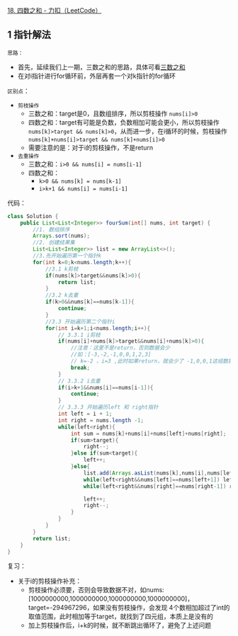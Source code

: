 
[18. 四数之和 - 力扣（LeetCode）](https://leetcode.cn/problems/4sum/description/)
## 1 指针解法

`思路：`
- 首先，延续我们上一期，三数之和的思路，具体可看[三数之和](7_15.三数之和.md#2.%20双指针法)
- 在对i指针进行for循环前，外层再套一个对k指针的for循环

`区别点`：
- `剪枝操作`
	- 三数之和：target是0，且数组排序，所以剪枝操作 `nums[i]>0`
	- 四数之和：target有可能是负数，负数相加可能会更小，所以剪枝操作 `nums[k]>target && nums[k]>0`，从而进一步，在i循环的时候，剪枝操作 `nums[k]+nums[i]>target && nums[k]+nums[i]>0`
	- 需要注意的是：对于i的剪枝操作，不是return
- `去重操作`
	- 三数之和：`i>0 && nums[i] = nums[i-1]`
	- 四数之和：
		-  `k>0 && nums[k] = nums[k-1]`
		-  `i>k+1 && nums[i] = nums[i-1]`

代码：
```java
class Solution {
    public List<List<Integer>> fourSum(int[] nums, int target) {
        //1. 数组排序
        Arrays.sort(nums);
        //2. 创建结果集
        List<List<Integer>> list = new ArrayList<>();
        //3.先开始遍历第一个指针k
        for(int k=0;k<nums.length;k++){
            //3.1 k剪枝
            if(nums[k]>target&&nums[k]>0){
                return list;
            }
            //3.2 k去重
            if(k>0&&nums[k]==nums[k-1]){
                continue;
            }
            //3.3 开始遍历第二个指针i
            for(int i=k+1;i<nums.length;i++){
                // 3.3.1 i剪枝
                if(nums[i]+nums[k]>target&&nums[i]+nums[k]>0){
                    //注意：这里不是return，否则数据会少
                    //如：[-3,-2,-1,0,0,1,2,3]
                    // k=-2 ，i=3 ,此时如果return，就会少了 -1,0,0,1这组数据
                    break;
                }
                // 3.3.2 i去重
                if(i>k+1&&nums[i]==nums[i-1]){
                    continue;
                }
                // 3.3.3 开始遍历left 和 right指针
                int left = i + 1;
                int right = nums.length -1;
                while(left<right){
                    int sum = nums[k]+nums[i]+nums[left]+nums[right];
                    if(sum>target){
                        right--;
                    }else if(sum<target){
                        left++;
                    }else{
                        list.add(Arrays.asList(nums[k],nums[i],nums[left],nums[right]));
                        while(left<right&&nums[left]==nums[left+1]) left++;
                        while(left<right&&nums[right]==nums[right-1]) right--;

                        left++;
                        right--;
                    }
                }
            }
        }
        return list;
    }
}
```

复习：
- 关于i的剪枝操作补充：
	- 剪枝操作必须要，否则会导致数据不对，如nums:[1000000000,1000000000,1000000000,1000000000]，target=-294967296，如果没有剪枝操作，会发现 4个数相加超过了int的取值范围，此时相加等于target，就找到了四元组，本质上是没有的
	- 加上剪枝操作后，i+k的时候，就不断跳出循环了，避免了上述问题
